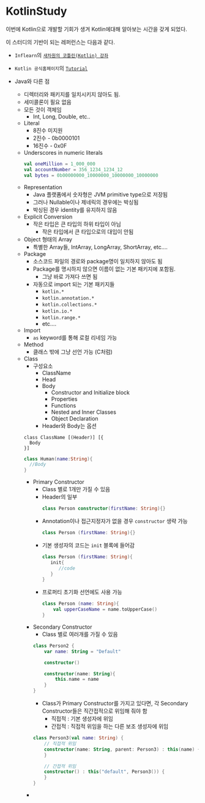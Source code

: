 # KotlinStudy

이번에 Kotlin으로 개발할 기회가 생겨 Kotlin에대해 알아보는 시간을 갖게 되었다.

이 스터디의 기반이 되는 레퍼런스는 다음과 같다.
 - `Inflearn`의 [`새차원의 코틀린(Kotlin) 강좌`](https://www.inflearn.com/course/%EC%BD%94%ED%8B%80%EB%A6%B0-%EA%B0%95%EC%A2%8C-%EC%83%88%EC%B0%A8%EC%9B%90/)
 - `Kotlin 공식홈페이지`의 [`Tutorial`](https://kotlinlang.org/docs/reference/)
 
 - Java와 다른 점
    - 디렉터리와 패키지를 일치시키지 않아도 됨.
    - 세미콜론이 필요 없음
    - 모든 것이 객체임
        - Int, Long, Double, etc..
    - Literal
        - 8진수 미지원
        - 2진수 - 0b0000101
        - 16진수 - 0x0F
    - Underscores in numeric literals
        ```kotlin
        val oneMillion = 1_000_000
        val accountNumber = 356_1234_1234_12
        val bytes = 0b00000000_10000000_10000000_10000000
        ```
    - Representation
        - Java 플랫폼에서 숫자형은 JVM primitive type으로 저장됨
        - 그러나 Nullable이나 제네릭의 경우에는 박싱됨
        - 박싱된 경우 identity를 유지하지 않음
    - Explicit Conversion
        - 작은 타입은 큰 타입의 하위 타입이 아님
            - 작은 타입에서 큰 타입으로의 대입이 안됨
    - Object 형태의 Array
        - 특별한 Array들, IntArray, LongArray, ShortArray, etc....
    - Package
        - 소스코드 파일의 경로와 package명이 일치하지 않아도 됨
        - Package를 명시하지 않으면 이름이 없는 기본 패키지에 포함됨.
            - 그냥 바로 가져다 쓰면 됨
        - 자동으로 import 되는 기본 패키지들
            - `kotlin.*`
            - `kotlin.annotation.*`
            - `kotlin.collections.*`
            - `kotlin.io.*`
            - `kotlin.range.*`
            - etc....
    - Import 
        - `as` keyword를 통해 로컬 리네임 가능
    - Method
        - 클래스 밖에 그냥 선언 가능 (C처럼)
    - Class
        - 구성요소  
            - ClassName
            - Head
            - Body
                - Constructor and Initialize block
                - Properties
                - Functions
                - Nested and Inner Classes
                - Object Declaration
            - Header와 Body는 옵션  
        ``` 
        class ClassName [(Header)] [{  
          Body
        }]
        ```
        ```kotlin
        class Human(name:String){
          //Body
        }
        ```
        - Primary Constructor
            - Class 별로 1개만 가질 수 있음
            - Header의 일부
                ```kotlin
                class Person constructor(firstName: String){}
                ```
            - Annotation이나 접근지정자가 없을 경우 `constructor` 생략 가능
                ```kotlin
                class Person (firstName: String){}
                ```
            - 기본 생성자의 코드는 `init` 블록에 들어감
                ```kotlin
                class Person (firstName: String){
                   init{
                      //code
                   }     
                }
                ``` 
            - 프로퍼티 초기화 선언에도 사용 가능
                ```kotlin
                class Person (name: String){
                    val upperCaseName = name.toUpperCase()
                }
                ```
        - Secondary Constructor
            - Class 별로 여러개를 가질 수 있음
            ```kotlin
            class Person2 {
                var name: String = "Default"
            
                constructor()
            
                constructor(name: String){
                    this.name = name
                }
            }
            ```
            - Class가 Primary Constructor를 가지고 있다면, 각 Secondary Constructor들은 직간접적으로 위임해 줘야 함
                - 직접적 : 기본 생성자에 위임
                - 간접적 : 직접적 위임을 하는 다른 보조 생성자에 위임
            ```kotlin
            class Person3(val name: String) {
                // 직접적 위임
                constructor(name: String, parent: Person3) : this(name) {
                }
      
                // 간접적 위임
                constructor() : this("default", Person3()) {
                }
            }
            ```
        - 
